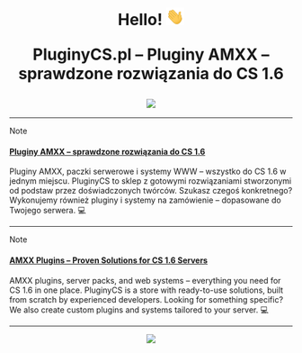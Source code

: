 <div align="center">
<h1 align="center">Hello! <img src="https://raw.githubusercontent.com/AMXX4u/.github/main/assets/wave.gif" width="32px"><p></p>PluginyCS.pl – Pluginy AMXX – sprawdzone rozwiązania do CS 1.6<p></p></h1>

<img src="https://github.com/user-attachments/assets/705b10d3-93d1-45e0-bb71-e28087a3c520"></img>

-------

</div>

> [!NOTE]
> #### [Pluginy AMXX – sprawdzone rozwiązania do CS 1.6](https://pluginycs.pl/?ref=gitrepo)<br>
> Pluginy AMXX, paczki serwerowe i systemy WWW – wszystko do CS 1.6 w jednym miejscu. PluginyCS to sklep z gotowymi rozwiązaniami stworzonymi od podstaw przez doświadczonych twórców. Szukasz czegoś konkretnego? Wykonujemy również pluginy i systemy na zamówienie – dopasowane do Twojego serwera. 💻

------


> [!NOTE]
> #### [AMXX Plugins – Proven Solutions for CS 1.6 Servers](https://pluginycs.pl/?ref=gitrepo)<br>
> AMXX plugins, server packs, and web systems – everything you need for CS 1.6 in one place. PluginyCS is a store with ready-to-use solutions, built from scratch by experienced developers. Looking for something specific? We also create custom plugins and systems tailored to your server. 💻

------ 
<div align="center">
    <a href="https://dc.pluginycs.pl"><img src="https://discord.com/api/guilds/1016101167404695653/widget.png?style=banner2"></a>
</div>
